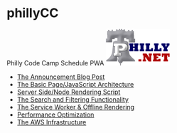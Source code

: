 # phillyCC
Philly Code Camp Schedule PWA  ![Philly Code Camp](https://github.com/docluv/phillyCC/raw/master/public/img/phillydotnet.png)

- [The Announcement Blog Post](https://love2dev.com/blog/phillycc-pwa/)
- [The Basic Page/JavaScript Architecture]()
- [Server Side/Node Rendering Script]()
- [The Search and Filtering Functionality]()
- [The Service Worker & Offline Rendering]()
- [Performance Optimization]()
- [The AWS Infrastructure]()
